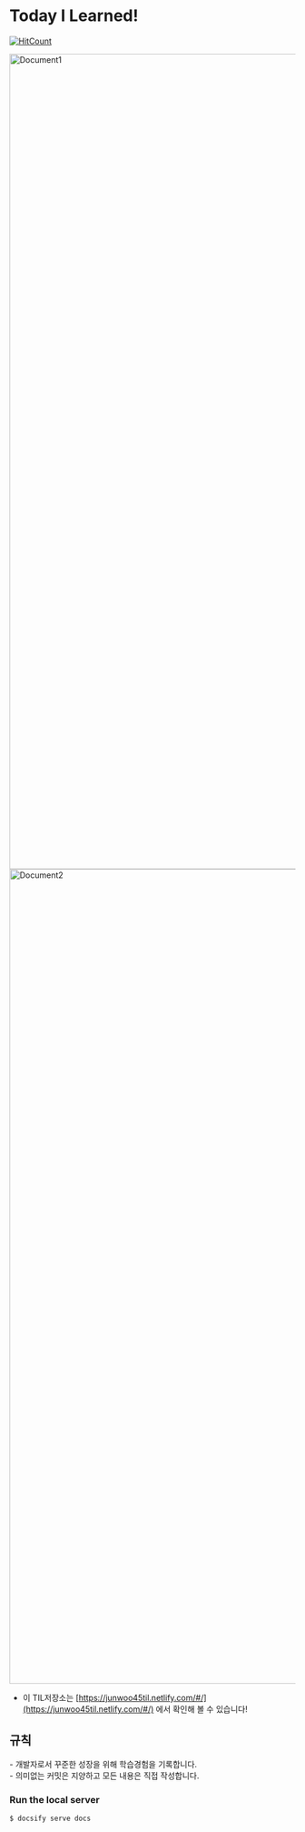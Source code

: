 <h1>Today I Learned!</h1>

[![HitCount](http://hits.dwyl.io/junwoo45/TIL.svg)](http://hits.dwyl.io/junwoo45/TIL)



<img width="1434" alt="Document1" src="https://user-images.githubusercontent.com/40589483/58728396-caa35600-8421-11e9-8ba5-ff6884f8ec34.png">

<img width="1433" alt="Document2" src="https://user-images.githubusercontent.com/40589483/58728406-cf680a00-8421-11e9-98bb-03665ce73396.png">

- 이 TIL저장소는 [https://junwoo45til.netlify.com/#/](https://junwoo45til.netlify.com/#/) 에서 확인해 볼 수 있습니다!




<h2>규칙</h2>
- 개발자로서 꾸준한 성장을 위해 학습경험을 기록합니다.<br>
- 의미없는 커밋은 지양하고 모든 내용은 직접 작성합니다.



<h3>Run the local server</h3>

```
$ docsify serve docs
```



